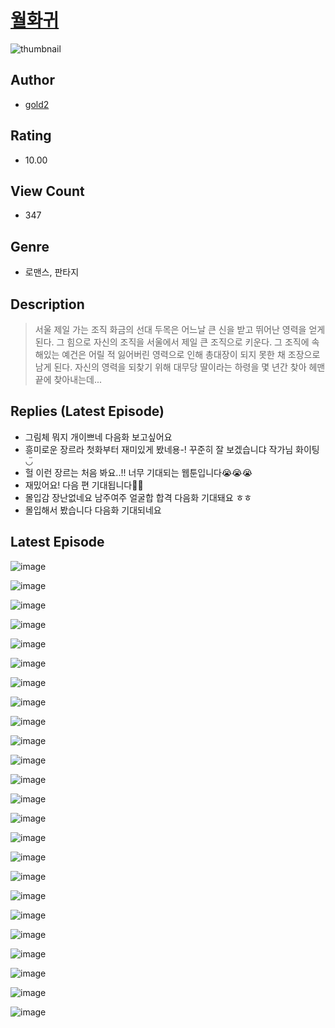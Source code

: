 # [월화귀](https://comic.naver.com/challenge/list?titleId=810486)
![thumbnail](https://image-comic.pstatic.net/user_contents_data/challenge_comic/2023/05/23/upload_7363773953861641570_480x623.jpeg)

## Author
- [gold2](https://comic.naver.com/artistTitle?id=366927)

## Rating
- 10.00

## View Count
- 347

## Genre
- 로맨스, 판타지

## Description
> 서울 제일 가는 조직 화금의 선대 두목은 어느날 큰 신을 받고 뛰어난 영력을 얻게 된다. 그 힘으로 자신의 조직을 서울에서 제일 큰 조직으로 키운다. 그 조직에 속해있는 예건은 어릴 적 잃어버린 영력으로 인해 총대장이 되지 못한 채 조장으로 남게 된다. 자신의 영력을 되찾기 위해 대무당 딸이라는 하령을 몇 년간 찾아 헤맨 끝에 찾아내는데...

## Replies (Latest Episode)
- 그림체 뭐지 개이쁘네 다음화 보고싶어요
- 흥미로운 장르라 첫화부터 재미있게 봤네용-! 꾸준히 잘 보겠습니댜 작가님 화이팅 ◡̈
- 헐 이런 장르는 처음 봐요..!! 너무 기대되는 웹툰입니다😭😭😭
- 재밌어요! 다음 편 기대됩니다👍🏻
- 몰입감 장난없네요 남주여주 얼굴합 합격 다음화 기대돼요 ㅎㅎ
- 몰입해서 봤습니다 다음화 기대되네요

## Latest Episode
![image](https://image-comic.pstatic.net/user_contents_data/challenge_comic/2023/05/23/366927/upload_3474583605147153969.jpeg)

![image](https://image-comic.pstatic.net/user_contents_data/challenge_comic/2023/05/23/366927/upload_3631082596884230967.jpeg)

![image](https://image-comic.pstatic.net/user_contents_data/challenge_comic/2023/05/23/366927/upload_3991370352375981620.jpeg)

![image](https://image-comic.pstatic.net/user_contents_data/challenge_comic/2023/05/23/366927/upload_3918753106983608676.jpeg)

![image](https://image-comic.pstatic.net/user_contents_data/challenge_comic/2023/05/23/366927/upload_7364055230518014819.jpeg)

![image](https://image-comic.pstatic.net/user_contents_data/challenge_comic/2023/05/23/366927/upload_3618976973892641331.jpeg)

![image](https://image-comic.pstatic.net/user_contents_data/challenge_comic/2023/05/23/366927/upload_7147829857214817125.jpeg)

![image](https://image-comic.pstatic.net/user_contents_data/challenge_comic/2023/05/23/366927/upload_7161342648223150388.jpeg)

![image](https://image-comic.pstatic.net/user_contents_data/challenge_comic/2023/05/23/366927/upload_7220170038645504050.jpeg)

![image](https://image-comic.pstatic.net/user_contents_data/challenge_comic/2023/05/23/366927/upload_3690471614521290853.jpeg)

![image](https://image-comic.pstatic.net/user_contents_data/challenge_comic/2023/05/23/366927/upload_3688782583400116577.jpeg)

![image](https://image-comic.pstatic.net/user_contents_data/challenge_comic/2023/05/23/366927/upload_7148680702335529830.jpeg)

![image](https://image-comic.pstatic.net/user_contents_data/challenge_comic/2023/05/23/366927/upload_3991422261313823800.jpeg)

![image](https://image-comic.pstatic.net/user_contents_data/challenge_comic/2023/05/23/366927/upload_3558462062368929633.jpeg)

![image](https://image-comic.pstatic.net/user_contents_data/challenge_comic/2023/05/23/366927/upload_3617570523266114147.jpeg)

![image](https://image-comic.pstatic.net/user_contents_data/challenge_comic/2023/05/23/366927/upload_3617015251858907493.jpeg)

![image](https://image-comic.pstatic.net/user_contents_data/challenge_comic/2023/05/23/366927/upload_4135771641910276710.jpeg)

![image](https://image-comic.pstatic.net/user_contents_data/challenge_comic/2023/05/23/366927/upload_3703700761463829302.jpeg)

![image](https://image-comic.pstatic.net/user_contents_data/challenge_comic/2023/05/23/366927/upload_7219326703882090288.jpeg)

![image](https://image-comic.pstatic.net/user_contents_data/challenge_comic/2023/05/23/366927/upload_7075209111413089846.jpeg)

![image](https://image-comic.pstatic.net/user_contents_data/challenge_comic/2023/05/23/366927/upload_4134922594793185844.jpeg)

![image](https://image-comic.pstatic.net/user_contents_data/challenge_comic/2023/05/23/366927/upload_7365414197526542436.jpeg)

![image](https://image-comic.pstatic.net/user_contents_data/challenge_comic/2023/05/23/366927/upload_3474920077146863201.jpeg)

![image](https://image-comic.pstatic.net/user_contents_data/challenge_comic/2023/05/23/366927/upload_4063713858860114487.jpeg)

